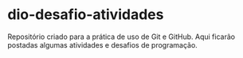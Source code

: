 # dio-desafio-atividades
Repositório criado para a prática de uso de Git e GitHub. Aqui ficarão postadas algumas atividades e desafios de programação.
